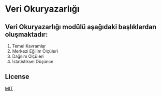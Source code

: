 # Veri Okuryazarlığı

## Veri Okuryazarlığı modülü aşağıdaki başlıklardan oluşmaktadır:
1. Temel Kavramlar
2. Merkezi Eğilim Ölçüleri
3. Dağılım Ölçüleri
4. İstatistiksel Düşünce

## License
[MIT](https://choosealicense.com/licenses/mit/)